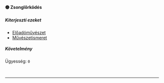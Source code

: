 #### 🟡 Zsonglőrködés

##### Kiterjeszti ezeket

- [Előadóművészet](../kepzettsegek.muveszeti/eloadomuveszet.md)
- [Művészetismeret](../kepzettsegek.muveszeti/muveszetismeret.md)

##### Követelmény

Ügyesség: `0`

<br />

---
